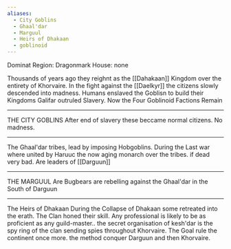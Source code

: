 ```yaml
---
aliases:
  - City Goblins
  - Ghaal'dar
  - Marguul
  - Heirs of Dhakaan
  - goblinoid
---
```


Dominat Region:
Dragonmark House: none

Thousands of years ago they reighnt as the [[Dahakaan]] Kingdom over the entirety of Khorvaire. In the fight against the [[Daelkyr]] the citizens slowly descended into madness.
Humans enslaved the Goblisn to build their Kingdoms Galifar outruled Slavery. 
Now the Four Goblinoid Factions Remain
___
THE CITY GOBLINS
After end of slavery these beccame normal citizens. No madness.
___
The Ghaal'dar
tribes, lead by imposing Hobgoblins. During the Last war where united by Haruuc the now aging monarch over the tribes. if dead very bad.  Are leaders of [[Darguun]]
___
THE MARGUUL
Are Bugbears are rebelling against the Ghaal'dar in the South of Darguun
___
The Heirs of Dhakaan
During the Collapse of Dhakaan some retreated into the erath. The Clan honed their skill. Any professional is likely to be as proficient as any guild-master.. the secret organisation of kesh'dar is the spy ring of the clan sending spies throughout Khorvaire. The Goal rule the continent once more. the method conquer Darguun and then Khorvaire. 